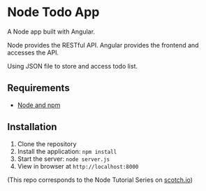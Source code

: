 # Node Todo App

A Node app built with Angular.

Node provides the RESTful API. Angular provides the frontend and accesses the API.

Using JSON file to store and access todo list. 

## Requirements

- [Node and npm](http://nodejs.org)

## Installation

1. Clone the repository
2. Install the application: `npm install`
3. Start the server: `node server.js`
4. View in browser at `http://localhost:8000`

(This repo corresponds to the Node Tutorial Series on [scotch.io](http://scotch.io))

